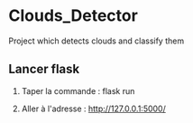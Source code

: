 # Clouds_Detector
Project which detects clouds and classify them 


## Lancer flask
1) Taper la commande : flask run  
  
2) Aller à l'adresse : http://127.0.0.1:5000/

